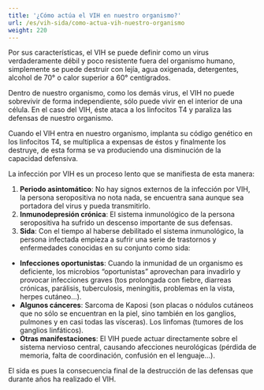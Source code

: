 ```yaml
---
title: '¿Cómo actúa el VIH en nuestro organismo?'
url: /es/vih-sida/como-actua-vih-nuestro-organismo
weight: 220
---
```


Por sus características, el VIH se puede definir como un virus verdaderamente débil y poco resistente fuera del organismo humano, simplemente se puede destruir con lejía, agua oxigenada, detergentes, alcohol de 70° o calor superior a 60° centígrados.

Dentro de nuestro organismo, como los demás virus, el VIH no puede sobrevivir de forma independiente, sólo puede vivir en el interior de una célula. En el caso del VIH, éste ataca a los linfocitos T4 y paraliza las defensas de nuestro organismo.

Cuando el VIH entra en nuestro organismo, implanta su código genético en los linfocitos T4, se multiplica a expensas de éstos y finalmente los destruye, de esta forma se va produciendo una disminución de la capacidad defensiva.

La infección por VIH es un proceso lento que se manifiesta de esta manera:

1. **Periodo asintomático**: No hay signos externos de la infección por VIH, la persona seropositiva no nota nada, se encuentra sana aunque sea portadora del virus y pueda transmitirlo.
2. **Inmunodepresión crónica**: El sistema inmunológico de la persona seropositiva ha sufrido un descenso importante de sus defensas.
3. **Sida**: Con el tiempo al haberse debilitado el sistema inmunológico, la persona infectada empieza a sufrir una serie de trastornos y enfermedades conocidas en su conjunto como sida:
* **Infecciones oportunistas**: Cuando la inmunidad de un organismo es deficiente, los microbios “oportunistas” aprovechan para invadirlo y provocar infecciones graves (tos prolongada con fiebre, diarreas crónicas, parálisis, tuberculosis, meningitis, problemas en la vista, herpes cutáneo...).
* **Algunos cánceres**: Sarcoma de Kaposi (son placas o nódulos cutáneos que no sólo se encuentran en la piel, sino también en los ganglios, pulmones y en casi todas las vísceras). Los linfomas (tumores de los ganglios linfáticos).
* **Otras manifestaciones**: El VIH puede actuar directamente sobre el sistema nervioso central, causando afecciones neurológicas (pérdida de memoria, falta de coordinación, confusión en el lenguaje...).

El sida es pues la consecuencia final de la destrucción de las defensas que durante años ha realizado el VIH.